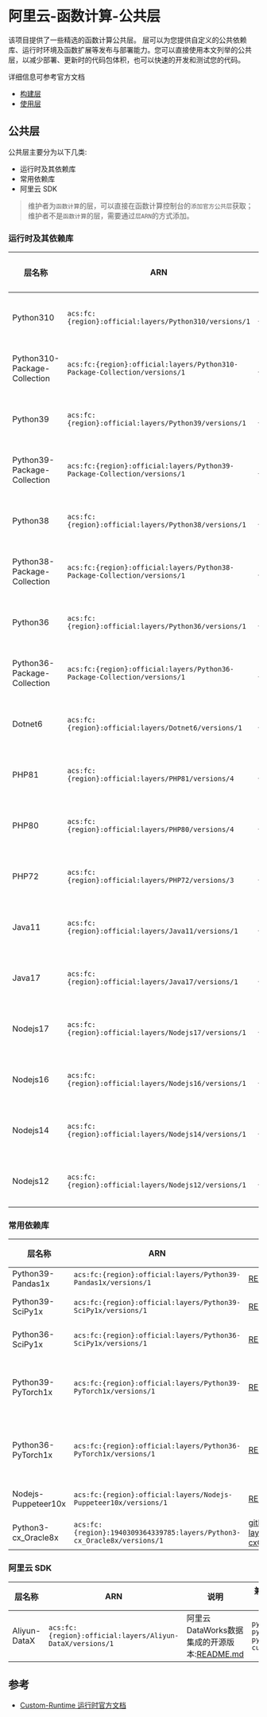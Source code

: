 # 阿里云-函数计算-公共层

该项目提供了一些精选的函数计算公共层。
层可以为您提供自定义的公共依赖库、运行时环境及函数扩展等发布与部署能力。您可以直接使用本文列举的公共层，以减少部署、更新时的代码包体积，也可以快速的开发和测试您的代码。

详细信息可参考官方文档
- [构建层](https://help.aliyun.com/document_detail/193057.html)
- [使用层](https://help.aliyun.com/document_detail/193058.html)

## 公共层
公共层主要分为以下几类:
- 运行时及其依赖库
- 常用依赖库
- 阿里云 SDK

> 维护者为`函数计算`的层，可以直接在函数计算控制台的`添加官方公共层`获取；
> 维护者不是`函数计算`的层，需要通过`层ARN`的方式添加。

### 运行时及其依赖库
| 层名称  | ARN  | 说明 | 兼容运行时  | 版本 | 维护者 |
|---------|------|------|--------|-----|-----|
| Python310 | `acs:fc:{region}:official:layers/Python310/versions/1` | [README.md](docs/Python310/README.md) | `custom`  | Python 3.10.5 | 函数计算 |
| Python310-Package-Collection | `acs:fc:{region}:official:layers/Python310-Package-Collection/versions/1` | [README.md](docs/Python310-Package-Collection/README.md) | `custom`  | [requirements.txt](docs/Python310-Package-Collection/requirements.txt) | 函数计算|
| Python39 | `acs:fc:{region}:official:layers/Python39/versions/1` | [README.md](docs/Python39/README.md) | `custom`  | Python 3.9.13 | 函数计算 |
| Python39-Package-Collection | `acs:fc:{region}:official:layers/Python39-Package-Collection/versions/1` | [README.md](docs/Python39-Package-Collection/README.md) | `custom`  | [requirements.txt](docs/Python39-Package-Collection/requirements.txt) | 函数计算|
| Python38 | `acs:fc:{region}:official:layers/Python38/versions/1` | [README.md](docs/Python38/README.md) | `custom`  | Python 3.8.13 | 函数计算 |
| Python38-Package-Collection | `acs:fc:{region}:official:layers/Python38-Package-Collection/versions/1` | [README.md](docs/Python38-Package-Collection/README.md) | `custom`  | [requirements.txt](docs/Python38-Package-Collection/requirements.txt) | 函数计算|
| Python36 | `acs:fc:{region}:official:layers/Python36/versions/1` | [README.md](docs/Python36/README.md) | `custom`  | Python 3.6.15 | 函数计算 |
| Python36-Package-Collection | `acs:fc:{region}:official:layers/Python36-Package-Collection/versions/1` | [README.md](docs/Python36-Package-Collection/README.md) | `custom`  | [requirements.txt](docs/Python36-Package-Collection/requirements.txt) | 函数计算|
| Dotnet6 | `acs:fc:{region}:official:layers/Dotnet6/versions/1` | [README.md](docs/Dotnet6/README.md) | `custom`  | ASP.NET Core Runtime 6.0.5 | 函数计算 |
| PHP81 | `acs:fc:{region}:official:layers/PHP81/versions/4` | [README.md](docs/PHP81/README.md) | `custom`  | PHP 8.1.9 | 函数计算 |
| PHP80 | `acs:fc:{region}:official:layers/PHP80/versions/4` | [README.md](docs/PHP80/README.md) | `custom`  | PHP 8.0.22 | 函数计算 |
| PHP72 | `acs:fc:{region}:official:layers/PHP72/versions/3` | [README.md](docs/PHP72/README.md) | `custom`  | PHP 7.2.8  | 函数计算 |
| Java11 | `acs:fc:{region}:official:layers/Java11/versions/1` | [README.md](docs/Java11/README.md) | `custom`  | openjdk 11.0.13  | 函数计算 |
| Java17 | `acs:fc:{region}:official:layers/Java17/versions/1` | [README.md](docs/Java11/README.md) | `custom`  | openjdk 17.0.2  | 函数计算 |
| Nodejs17 | `acs:fc:{region}:official:layers/Nodejs17/versions/1` | [README.md](docs/Nodejs17/README.md) | `custom`  | Node.js 17.9.1  | 函数计算 |
| Nodejs16 | `acs:fc:{region}:official:layers/Nodejs16/versions/1` | [README.md](docs/Nodejs16/README.md) | `custom`  | Node.js 16.17.0  | 函数计算 |
| Nodejs14 | `acs:fc:{region}:official:layers/Nodejs14/versions/1` | [README.md](docs/Nodejs14/README.md) | `custom`  | Node.js 14.20.0  | 函数计算 |
| Nodejs12 | `acs:fc:{region}:official:layers/Nodejs12/versions/1` | [README.md](docs/Nodejs12/README.md) | `custom`  | Node.js 12.22.12  | 函数计算 |
### 常用依赖库
| 层名称  | ARN  | 说明 | 兼容运行时  | 版本 | 维护者 |
|---------|------|------|--------|-----| ------------ |
| Python39-Pandas1x | `acs:fc:{region}:official:layers/Python39-Pandas1x/versions/1` | [README.md](docs/Python39-Pandas1x/README.md) | `python3.9`</br>`custom`  | pandas-1.4.3 | 函数计算 |
| Python39-SciPy1x | `acs:fc:{region}:official:layers/Python39-SciPy1x/versions/1` | [README.md](docs/Python39-SciPy1x/README.md) | `python3.9`</br>`custom`  | scipy-1.9.0</br>numpy-1.23.2 | 函数计算 |
| Python36-SciPy1x | `acs:fc:{region}:official:layers/Python36-SciPy1x/versions/1` | [README.md](docs/Python36-SciPy1x/README.md) | `python3.6`</br>`custom`  | scipy-1.5.4</br>numpy-1.19.5 | 函数计算 |
| Python39-PyTorch1x | `acs:fc:{region}:official:layers/Python39-PyTorch1x/versions/1` | [README.md](docs/Python39-PyTorch1x/README.md) | `python3.9`</br>`custom`  | torch-1.12.1+cpu</br>torchaudio-0.12.1+cpu</br>torchvision-0.13.1+cpu | 函数计算 |
| Python36-PyTorch1x | `acs:fc:{region}:official:layers/Python36-PyTorch1x/versions/1` | [README.md](docs/Python36-PyTorch1x/README.md) | `python3.6`</br>`custom`  | torch-1.10.2+cpu</br>torchvision-0.11.3+cpu</br>torchaudio-0.10.2+cpu | 函数计算 |
| Nodejs-Puppeteer10x | `acs:fc:{region}:official:layers/Nodejs-Puppeteer10x/versions/1` | [README.md](docs/Nodejs-Puppeteer10x/README.md) | `nodejs14`</br>`nodejs12`</br>`nodejs10`</br>`custom`  | puppeteer-v10.2.0 | 函数计算 |
| Python3-cx_Oracle8x | `acs:fc:{region}:1940309364339785:layers/Python3-cx_Oracle8x/versions/1` | [github.com/fanzhe/fc-layer/python3-cxOracle](https://github.com/fanzhe328/fc-layer/blob/main/layers/python3-cxOracle/README.md)) | `python3.9`</br>`python3`</br>`custom`  | cx_Oracle-8.3 | [fanzhe/fc-layer](https://github.com/fanzhe328/fc-layer) |

### 阿里云 SDK
| 层名称  | ARN  | 说明 | 兼容运行时  | 版本 | 备注 |
|---------|------|------|--------|-----|---------- |
| Aliyun-DataX | `acs:fc:{region}:official:layers/Aliyun-DataX/versions/1` | 阿里云 DataWorks数据集成的开源版本:[README.md](docs/Aliyun-DataX/README.md) | `python2.7`</br>`python3.6`</br>`python3.9`</br>`custom`  | datax_v202205 | 函数计算 |

## 参考
- [Custom-Runtime 运行时官方文档](https://help.aliyun.com/document_detail/132042.html)